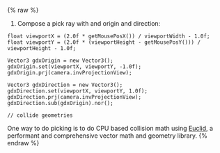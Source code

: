 {% raw %}
1. Compose a pick ray with and origin and direction:
```
float viewportX = (2.0f * getMousePosX()) / viewportWidth - 1.0f;
float viewportY = (2.0f * (viewportHeight - getMousePosY())) / viewportHeight - 1.0f;

Vector3 gdxOrigin = new Vector3();
gdxOrigin.set(viewportX, viewportY, -1.0f);
gdxOrigin.prj(camera.invProjectionView);

Vector3 gdxDirection = new Vector3();
gdxDirection.set(viewportX, viewportY, 1.0f);
gdxDirection.prj(camera.invProjectionView);
gdxDirection.sub(gdxOrigin).nor();

// collide geometries
```

One way to do picking is to do CPU based collision math using [Euclid](https://github.com/ihmcrobotics/euclid), a performant and comprehensive vector math and geometry library.
{% endraw %}